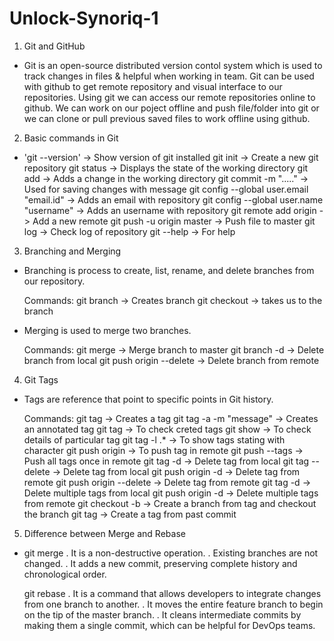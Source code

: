 # Unlock-Synoriq-1
1. Git and GitHub
-  Git is an open-source distributed version contol system which is used to track changes in files & helpful when working in team. Git can be used with github to get remote repository 
   and visual interface to our repositories. Using git we can access our remote repositories online to github. We can work on our poject offline and push file/folder into git or we can clone 
   or pull previous saved files to work offline using github.

2. Basic commands in Git
-  'git --version'							  -> Show version of git installed
   git init 								  -> Create a new git repository
   git status 								  -> Displays the state of the working directory
   git add 									  -> Adds a change in the working directory
   git commit -m "....." 					  -> Used for saving changes with message
   git config --global user.email "email.id"  -> Adds an email with repository
   git config --global user.name "username"   -> Adds an username with repository
   git remote add origin <link of repository> ->  Add a new remote
   git push -u origin master 				  -> Push file to master
   git log 									  -> Check log of repository
   git --help 								  -> For help

3. Branching and Merging
-  Branching is process to create, list, rename, and delete branches from our repository.
  
   Commands:
   git branch <branch name> 				-> Creates branch 
   git checkout <branch name> 				-> takes us to the branch

-  Merging is used to merge two branches. 
  
   Commands:
   git merge <branch name> 					-> Merge branch to master
   git branch -d <branch name> 				-> Delete branch from local
   git push origin --delete <branch name> 	-> Delete branch from remote

4. Git Tags
-  Tags are reference that point to specific points in Git history.
   
   Commands:
   git tag <tag name> 						-> Creates a tag
   git tag -a <tag name> -m "message" 		-> Creates an annotated tag
   git tag 									-> To check creted tags
   git show <tag name> 						-> To check details of particular tag
   git tag -l <char>.* 						-> To show tags stating with character
   git push origin <tag name> 				-> To push tag in remote
   git push --tags 							-> Push all tags once in remote
   git tag -d <tag name> 					-> Delete tag from local
   git tag --delete <tag name> 				-> Delete tag from local
   git push origin -d <tag name> 			-> Delete tag from remote
   git push origin --delete <tag name> 		-> Delete tag from remote
   git tag -d <tag names> 					-> Delete multiple tags from local
   git push origin -d <tag names> 			-> Delete multiple tags from remote
   git checkout -b <branch name> <tag name> -> Create a branch from tag and checkout the branch
   git tag <tag name> <reference of commit> -> Create a tag from past commit
   
5. Difference between Merge and Rebase
-  git merge
   . It is a non-destructive operation.
   . Existing branches are not changed.
   . It adds a new commit, preserving complete history and chronological order.
   
   git rebase
   . It is a command that allows developers to integrate changes from one branch to another.
   . It moves the entire feature branch to begin on the tip of the master branch.
   . It cleans intermediate commits by making them a single commit, which can be helpful for DevOps teams.
